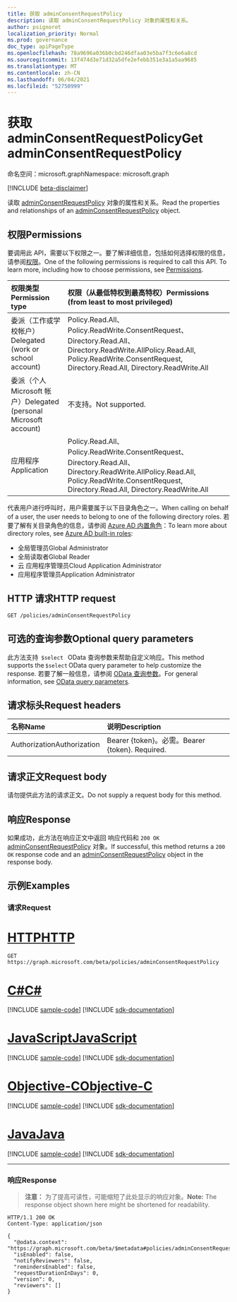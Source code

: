 ```yaml
---
title: 获取 adminConsentRequestPolicy
description: 读取 adminConsentRequestPolicy 对象的属性和关系。
author: psignoret
localization_priority: Normal
ms.prod: governance
doc_type: apiPageType
ms.openlocfilehash: 78a9696a036b0cbd246dfaa03e5ba7f3c6e6a8cd
ms.sourcegitcommit: 13f474d3e71d32a5dfe2efebb351e3a1a5aa9685
ms.translationtype: MT
ms.contentlocale: zh-CN
ms.lasthandoff: 06/04/2021
ms.locfileid: "52750999"
---
```

# <a name="get-adminconsentrequestpolicy"></a><span data-ttu-id="f4e3e-103">获取 adminConsentRequestPolicy</span><span class="sxs-lookup"><span data-stu-id="f4e3e-103">Get adminConsentRequestPolicy</span></span>
<span data-ttu-id="f4e3e-104">命名空间：microsoft.graph</span><span class="sxs-lookup"><span data-stu-id="f4e3e-104">Namespace: microsoft.graph</span></span>

[!INCLUDE [beta-disclaimer](../../includes/beta-disclaimer.md)]

<span data-ttu-id="f4e3e-105">读取 [adminConsentRequestPolicy](../resources/adminconsentrequestpolicy.md) 对象的属性和关系。</span><span class="sxs-lookup"><span data-stu-id="f4e3e-105">Read the properties and relationships of an [adminConsentRequestPolicy](../resources/adminconsentrequestpolicy.md) object.</span></span>

## <a name="permissions"></a><span data-ttu-id="f4e3e-106">权限</span><span class="sxs-lookup"><span data-stu-id="f4e3e-106">Permissions</span></span>
<span data-ttu-id="f4e3e-p101">要调用此 API，需要以下权限之一。要了解详细信息，包括如何选择权限的信息，请参阅[权限](/graph/permissions-reference)。</span><span class="sxs-lookup"><span data-stu-id="f4e3e-p101">One of the following permissions is required to call this API. To learn more, including how to choose permissions, see [Permissions](/graph/permissions-reference).</span></span>

|<span data-ttu-id="f4e3e-109">权限类型</span><span class="sxs-lookup"><span data-stu-id="f4e3e-109">Permission type</span></span>|<span data-ttu-id="f4e3e-110">权限（从最低特权到最高特权）</span><span class="sxs-lookup"><span data-stu-id="f4e3e-110">Permissions (from least to most privileged)</span></span>|
|:---|:---|
|<span data-ttu-id="f4e3e-111">委派（工作或学校帐户）</span><span class="sxs-lookup"><span data-stu-id="f4e3e-111">Delegated (work or school account)</span></span>|<span data-ttu-id="f4e3e-112">Policy.Read.All、Policy.ReadWrite.ConsentRequest、Directory.Read.All、Directory.ReadWrite.All</span><span class="sxs-lookup"><span data-stu-id="f4e3e-112">Policy.Read.All, Policy.ReadWrite.ConsentRequest, Directory.Read.All, Directory.ReadWrite.All</span></span>|
|<span data-ttu-id="f4e3e-113">委派（个人 Microsoft 帐户）</span><span class="sxs-lookup"><span data-stu-id="f4e3e-113">Delegated (personal Microsoft account)</span></span>|<span data-ttu-id="f4e3e-114">不支持。</span><span class="sxs-lookup"><span data-stu-id="f4e3e-114">Not supported.</span></span>|
|<span data-ttu-id="f4e3e-115">应用程序</span><span class="sxs-lookup"><span data-stu-id="f4e3e-115">Application</span></span>|<span data-ttu-id="f4e3e-116">Policy.Read.All、Policy.ReadWrite.ConsentRequest、Directory.Read.All、Directory.ReadWrite.All</span><span class="sxs-lookup"><span data-stu-id="f4e3e-116">Policy.Read.All, Policy.ReadWrite.ConsentRequest, Directory.Read.All, Directory.ReadWrite.All</span></span>|

<span data-ttu-id="f4e3e-117">代表用户进行呼叫时，用户需要属于以下目录角色之一。</span><span class="sxs-lookup"><span data-stu-id="f4e3e-117">When calling on behalf of a user, the user needs to belong to one of the following directory roles.</span></span> <span data-ttu-id="f4e3e-118">若要了解有关目录角色的信息，请参阅 [Azure AD 内置角色](/azure/active-directory/roles/permissions-reference)：</span><span class="sxs-lookup"><span data-stu-id="f4e3e-118">To learn more about directory roles, see [Azure AD built-in roles](/azure/active-directory/roles/permissions-reference):</span></span>
+ <span data-ttu-id="f4e3e-119">全局管理员</span><span class="sxs-lookup"><span data-stu-id="f4e3e-119">Global Administrator</span></span>
+ <span data-ttu-id="f4e3e-120">全局读取者</span><span class="sxs-lookup"><span data-stu-id="f4e3e-120">Global Reader</span></span>
+ <span data-ttu-id="f4e3e-121">云 应用程序管理员</span><span class="sxs-lookup"><span data-stu-id="f4e3e-121">Cloud Application Administrator</span></span>
+ <span data-ttu-id="f4e3e-122"> 应用程序管理员</span><span class="sxs-lookup"><span data-stu-id="f4e3e-122">Application Administrator</span></span>

## <a name="http-request"></a><span data-ttu-id="f4e3e-123">HTTP 请求</span><span class="sxs-lookup"><span data-stu-id="f4e3e-123">HTTP request</span></span>

<!-- {
  "blockType": "ignored"
}
-->
``` http
GET /policies/adminConsentRequestPolicy
```

## <a name="optional-query-parameters"></a><span data-ttu-id="f4e3e-124">可选的查询参数</span><span class="sxs-lookup"><span data-stu-id="f4e3e-124">Optional query parameters</span></span>
<span data-ttu-id="f4e3e-125">此方法支持  `$select`   OData 查询参数来帮助自定义响应。</span><span class="sxs-lookup"><span data-stu-id="f4e3e-125">This method supports the `$select` OData query parameter to help customize the response.</span></span> <span data-ttu-id="f4e3e-126">若要了解一般信息，请参阅 [OData 查询参数](/graph/query-parameters)。</span><span class="sxs-lookup"><span data-stu-id="f4e3e-126">For general information, see [OData query parameters](/graph/query-parameters).</span></span>

## <a name="request-headers"></a><span data-ttu-id="f4e3e-127">请求标头</span><span class="sxs-lookup"><span data-stu-id="f4e3e-127">Request headers</span></span>
|<span data-ttu-id="f4e3e-128">名称</span><span class="sxs-lookup"><span data-stu-id="f4e3e-128">Name</span></span>|<span data-ttu-id="f4e3e-129">说明</span><span class="sxs-lookup"><span data-stu-id="f4e3e-129">Description</span></span>|
|:---|:---|
|<span data-ttu-id="f4e3e-130">Authorization</span><span class="sxs-lookup"><span data-stu-id="f4e3e-130">Authorization</span></span>|<span data-ttu-id="f4e3e-p104">Bearer {token}。必需。</span><span class="sxs-lookup"><span data-stu-id="f4e3e-p104">Bearer {token}. Required.</span></span>|

## <a name="request-body"></a><span data-ttu-id="f4e3e-133">请求正文</span><span class="sxs-lookup"><span data-stu-id="f4e3e-133">Request body</span></span>
<span data-ttu-id="f4e3e-134">请勿提供此方法的请求正文。</span><span class="sxs-lookup"><span data-stu-id="f4e3e-134">Do not supply a request body for this method.</span></span>

## <a name="response"></a><span data-ttu-id="f4e3e-135">响应</span><span class="sxs-lookup"><span data-stu-id="f4e3e-135">Response</span></span>

<span data-ttu-id="f4e3e-136">如果成功，此方法在响应正文中返回 响应代码和 `200 OK` [adminConsentRequestPolicy](../resources/adminconsentrequestpolicy.md) 对象。</span><span class="sxs-lookup"><span data-stu-id="f4e3e-136">If successful, this method returns a `200 OK` response code and an [adminConsentRequestPolicy](../resources/adminconsentrequestpolicy.md) object in the response body.</span></span>

## <a name="examples"></a><span data-ttu-id="f4e3e-137">示例</span><span class="sxs-lookup"><span data-stu-id="f4e3e-137">Examples</span></span>

### <a name="request"></a><span data-ttu-id="f4e3e-138">请求</span><span class="sxs-lookup"><span data-stu-id="f4e3e-138">Request</span></span>

# <a name="http"></a>[<span data-ttu-id="f4e3e-139">HTTP</span><span class="sxs-lookup"><span data-stu-id="f4e3e-139">HTTP</span></span>](#tab/http)
<!-- {
  "blockType": "request",
  "name": "get_adminconsentrequestpolicy"
}
-->
``` http
GET https://graph.microsoft.com/beta/policies/adminConsentRequestPolicy
```
# <a name="c"></a>[<span data-ttu-id="f4e3e-140">C#</span><span class="sxs-lookup"><span data-stu-id="f4e3e-140">C#</span></span>](#tab/csharp)
[!INCLUDE [sample-code](../includes/snippets/csharp/get-adminconsentrequestpolicy-csharp-snippets.md)]
[!INCLUDE [sdk-documentation](../includes/snippets/snippets-sdk-documentation-link.md)]

# <a name="javascript"></a>[<span data-ttu-id="f4e3e-141">JavaScript</span><span class="sxs-lookup"><span data-stu-id="f4e3e-141">JavaScript</span></span>](#tab/javascript)
[!INCLUDE [sample-code](../includes/snippets/javascript/get-adminconsentrequestpolicy-javascript-snippets.md)]
[!INCLUDE [sdk-documentation](../includes/snippets/snippets-sdk-documentation-link.md)]

# <a name="objective-c"></a>[<span data-ttu-id="f4e3e-142">Objective-C</span><span class="sxs-lookup"><span data-stu-id="f4e3e-142">Objective-C</span></span>](#tab/objc)
[!INCLUDE [sample-code](../includes/snippets/objc/get-adminconsentrequestpolicy-objc-snippets.md)]
[!INCLUDE [sdk-documentation](../includes/snippets/snippets-sdk-documentation-link.md)]

# <a name="java"></a>[<span data-ttu-id="f4e3e-143">Java</span><span class="sxs-lookup"><span data-stu-id="f4e3e-143">Java</span></span>](#tab/java)
[!INCLUDE [sample-code](../includes/snippets/java/get-adminconsentrequestpolicy-java-snippets.md)]
[!INCLUDE [sdk-documentation](../includes/snippets/snippets-sdk-documentation-link.md)]

---



### <a name="response"></a><span data-ttu-id="f4e3e-144">响应</span><span class="sxs-lookup"><span data-stu-id="f4e3e-144">Response</span></span>
><span data-ttu-id="f4e3e-145">**注意：** 为了提高可读性，可能缩短了此处显示的响应对象。</span><span class="sxs-lookup"><span data-stu-id="f4e3e-145">**Note:** The response object shown here might be shortened for readability.</span></span>
<!-- {
  "blockType": "response",
  "truncated": true,
  "@odata.type": "microsoft.graph.adminConsentRequestPolicy"
}
-->
``` http
HTTP/1.1 200 OK
Content-Type: application/json

{
  "@odata.context": "https://graph.microsoft.com/beta/$metadata#policies/adminConsentRequestPolicy/$entity",
  "isEnabled": false,
  "notifyReviewers": false,
  "remindersEnabled": false,
  "requestDurationInDays": 0,
  "version": 0,
  "reviewers": []
}
```
